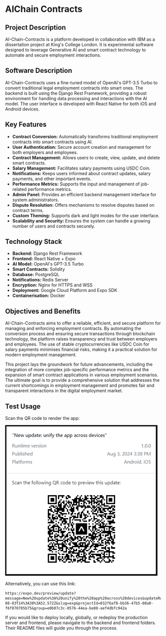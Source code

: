 # AIChain Contracts

## Project Description

AI-Chain-Contracts is a platform developed in collaboration with IBM as a dissertation project at King's College London. It is experimental software designed to leverage Generative AI and smart contract technology to automate and secure employment interactions.

## Software Description

AI-Chain-Contracts uses a fine-tuned model of OpenAI's GPT-3.5 Turbo to convert traditional legal employment contracts into smart ones. The backend is built using the Django Rest Framework, providing a robust environment for handling data processing and interactions with the AI model. The user interface is developed with React Native for both iOS and Android devices.

## Key Features

- **Contract Conversion:** Automatically transforms traditional employment contracts into smart contracts using AI.
- **User Authentication:** Secure account creation and management for both employers and employees.
- **Contract Management:** Allows users to create, view, update, and delete smart contracts.
- **Salary Management:** Facilitates salary payments using USDC Coin.
- **Notifications:** Keeps users informed about contract updates, salary payments, and other important events.
- **Performance Metrics:** Supports the input and management of job-related performance metrics.
- **Admin Panel:** Provides an efficient backend management interface for system administrators.
- **Dispute Resolution:** Offers mechanisms to resolve disputes based on contract terms.
- **Custom Theming:** Supports dark and light modes for the user interface.
- **Scalability and Security:** Ensures the system can handle a growing number of users and contracts securely.

## Technology Stack

- **Backend:** Django Rest Framework
- **Frontend:** React Native + Expo
- **AI Model:** OpenAI's GPT-3.5 Turbo
- **Smart Contracts:** Solidity
- **Database:** PostgreSQL
- **Notifications:** Redis Server
- **Encryption:** Nginx for HTTPS and WSS
- **Deployment:** Google Cloud Platform and Expo SDK
- **Containerisation:** Docker 

## Objectives and Benefits

AI-Chain-Contracts aims to offer a reliable, efficient, and secure platform for managing and enforcing employment contracts. By automating the conversion process and ensuring secure transactions through blockchain technology, the platform raises transparency and trust between employers and employees. The use of stable cryptocurrencies like USDC Coin for salary payments minimises financial risks, making it a practical solution for modern employment management.

This project lays the groundwork for future advancements, including the integration of more complex job-specific performance metrics and the expansion of smart contract applications in various employment scenarios. The ultimate goal is to provide a comprehensive solution that addresses the current shortcomings in employment management and promotes fair and transparent interactions in the digital employment market.

## Test Usage

Scan the QR code to render the app:

![QR Code](LATEX/Appendices/Images/Software/deployed-app-qr-code.png)

Alternatively, you can use this link:

```
https://expo.dev/preview/update?message=New%20update%3A%20unify%20the%20app%20across%20devices&updateRuntimeVersion=1.0.0&createdAt=2024-08-03T14%3A38%3A52.572Z&slug=exp&projectId=032f6af8-bb36-47b5-80a0-f6f070705b75&group=e0b07c3c-0576-44ea-be88-aef4dbfc942a
```

If you would like to deploy locally, globally, or redeploy the production server and frontend, please navigate to the backend and frontend folders. Their README files will guide you through the process.